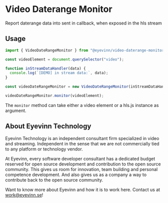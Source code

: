 Video Daterange Monitor
===

Report daterange data into sent in callback, when exposed in the hls stream

## Usage

```js
import { VideoDateRangeMonitor } from "@eyevinn/video-daterange-monitor";

const videoElement = document.querySelector("video");

function inStreamDataHandler(data) {
  console.log(`[DEMO] in stream data:`, data);
}

const videoDateRangeMonitor = new VideoDateRangeMonitor(inStreamDataHandler);

videoDateRangeMonitor.monitor(videoElement);
```

The `monitor` method can take either a video element or a hls.js instance as argument.

## About Eyevinn Technology

Eyevinn Technology is an independent consultant firm specialized in video and streaming. Independent in the sense that we are not commercially tied to any platform or technology vendor.

At Eyevinn, every software developer consultant has a dedicated budget reserved for open source development and contribution to the open source community. This gives us room for innovation, team building and personal competence development. And also gives us as a company a way to contribute back to the open source community.

Want to know more about Eyevinn and how it is to work here. Contact us at work@eyevinn.se!
